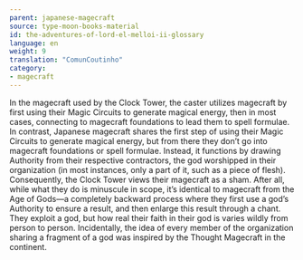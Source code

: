 ```yaml
---
parent: japanese-magecraft
source: type-moon-books-material
id: the-adventures-of-lord-el-melloi-ii-glossary
language: en
weight: 9
translation: "ComunCoutinho"
category:
- magecraft
---
```


In the magecraft used by the Clock Tower, the caster utilizes magecraft by first using their Magic Circuits to generate magical energy, then in most cases, connecting to magecraft foundations to lead them to spell formulae.
In contrast, Japanese magecraft shares the first step of using their Magic Circuits to generate magical energy, but from there they don’t go into magecraft foundations or spell formulae. Instead, it functions by drawing Authority from their respective contractors, the god worshipped in their organization (in most instances, only a part of it, such as a piece of flesh).
Consequently, the Clock Tower views their magecraft as a sham. After all, while what they do is minuscule in scope, it’s identical to magecraft from the Age of Gods—a completely backward process where they first use a god’s Authority to ensure a result, and then enlarge this result through a chant.
They exploit a god, but how real their faith in their god is varies wildly from person to person.
Incidentally, the idea of every member of the organization sharing a fragment of a god was inspired by the Thought Magecraft in the continent.
